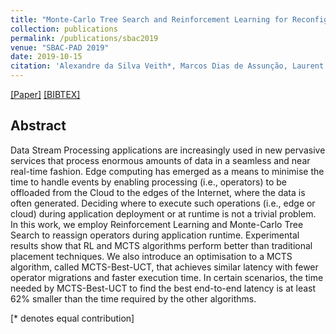 ```yaml
---
title: "Monte-Carlo Tree Search and Reinforcement Learning for Reconfiguring Data Stream Processing on Edge Computing"
collection: publications
permalink: /publications/sbac2019
venue: "SBAC-PAD 2019"
date: 2019-10-15
citation: 'Alexandre da Silva Veith*, Marcos Dias de Assunção, Laurent Lefèvre'
---
```

[[Paper]](http://aveith.github.io/files/sbac-pad2019.pdf) [[BIBTEX]](http://aveith.github.io/files/sbac-pad2019.bib)



## Abstract
Data Stream Processing applications are increasingly used in new pervasive services that process enormous amounts of data in a seamless and near real-time fashion. Edge computing has emerged as a means to minimise the time to handle events by enabling processing (i.e., operators) to be offloaded from the Cloud to the edges of the Internet, where the data is often generated. Deciding where to execute such operations (i.e., edge or cloud) during application deployment or at runtime is not a trivial problem. In this work, we employ Reinforcement Learning and Monte-Carlo Tree Search to reassign operators during application runtime. Experimental results show that RL and MCTS algorithms perform better than traditional placement techniques. We also introduce an optimisation to a MCTS algorithm, called MCTS-Best-UCT, that achieves similar latency with fewer operator migrations and faster execution time. In certain scenarios, the time needed by MCTS-Best-UCT to find the best end-to-end latency is at least 62% smaller than the time required by the other algorithms. 

[\* denotes equal contribution]



